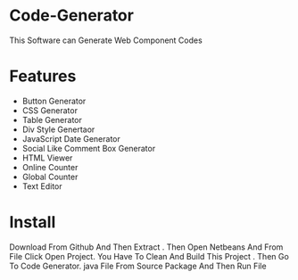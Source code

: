 # Code-Generator
This Software can Generate Web Component Codes

# Features

* Button Generator
* CSS Generator
* Table Generator
* Div Style Genertaor
* JavaScript Date Generator
* Social Like Comment Box Generator
* HTML Viewer
* Online Counter
* Global Counter
* Text Editor

# Install

Download From Github And Then Extract . Then Open Netbeans And From File Click Open Project. You Have To Clean And Build This Project . Then Go To Code Generator. java File From Source Package And Then Run File
